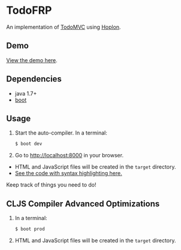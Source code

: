 # TodoFRP

An implementation of [TodoMVC][1] using [Hoplon][2].

## Demo

[View the demo here][3].

## Dependencies

- java 1.7+
- [boot][4]

## Usage

1. Start the auto-compiler. In a terminal:

    ```bash
    $ boot dev
    ```

2. Go to [http://localhost:8000][6] in your browser.

* HTML and JavaScript files will be created in the `target` directory.
* [See the code with syntax highlighting here.][5]


Keep track of things you need to do!

## CLJS Compiler Advanced Optimizations

1. In a terminal:
    ```bash
    $ boot prod
    ```

2. HTML and JavaScript files will be created in the `target` directory.

[1]: http://todomvc.com
[2]: https://hoplon.io
[3]: https://hoplon.github.io/demos/todoFRP/
[4]: https://boot-clj.com
[5]: doc/index.cljs
[6]: http://localhost:8000
